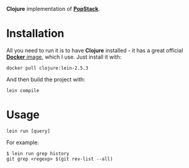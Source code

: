 **Clojure** implementation of [**PopStack**](https://github.com/rafalwrzeszcz/popstack).

# Installation

All you need to run it is to have **Clojure** installed - it has a great official
[**Docker** image](https://hub.docker.com/_/clojure/), which I use. Just install it with:

```
docker pull clojure:lein-2.5.3
```

And then build the project with:

```
lein compile
```

# Usage

```
lein run [query]
```

For example:

```
$ lein run grep history
git grep <regexp> $(git rev-list --all)
```
